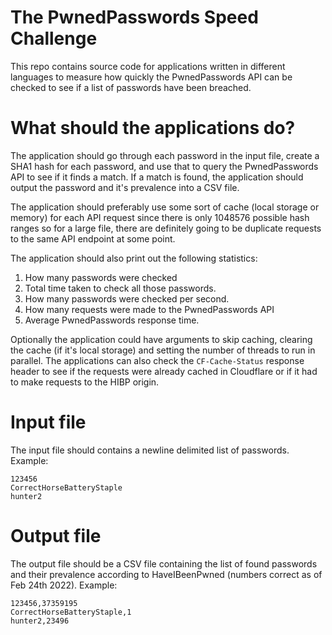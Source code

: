 # The PwnedPasswords Speed Challenge
This repo contains source code for applications written in different languages to measure how quickly the PwnedPasswords API
can be checked to see if a list of passwords have been breached.

# What should the applications do?
The application should go through each password in the input file, create a SHA1 hash for each password, and use that to query the PwnedPasswords API to see if it finds a match.
If a match is found, the application should output the password and it's prevalence into a CSV file.

The application should preferably use some sort of cache (local storage or memory) for each API request since there is only 1048576 possible hash ranges so for a large file, there
are definitely going to be duplicate requests to the same API endpoint at some point.

The application should also print out the following statistics:
1. How many passwords were checked
2. Total time taken to check all those passwords.
3. How many passwords were checked per second.
4. How many requests were made to the PwnedPasswords API
5. Average PwnedPasswords response time.

Optionally the application could have arguments to skip caching, clearing the cache (if it's local storage) and setting the number of threads to run in parallel.
The applications can also check the `CF-Cache-Status` response header to see if the requests were already cached in Cloudflare or if it had to make requests to
the HIBP origin.

# Input file
The input file should contains a newline delimited list of passwords.
Example:
```
123456
CorrectHorseBatteryStaple
hunter2
```

# Output file
The output file should be a CSV file containing the list of found passwords and their prevalence according to HaveIBeenPwned (numbers correct as of Feb 24th 2022).
Example:
```
123456,37359195
CorrectHorseBatteryStaple,1
hunter2,23496
```
